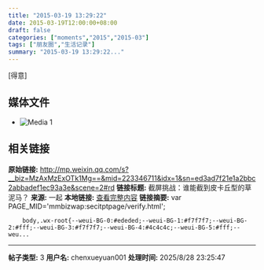```yaml
---
title: "2015-03-19 13:29:22"
date: 2015-03-19T12:00:00+08:00
draft: false
categories: ["moments","2015","2015-03"]
tags: ["朋友圈","生活记录"]
summary: "2015-03-19 13:29:22..."
---
```


[得意]

## 媒体文件

- ![Media 1](/Moments/photos/2015-03-19/201503191329220.jpg)

## 相关链接

**原始链接:** http://mp.weixin.qq.com/s?__biz=MzAxMzExOTk1Mg==&mid=223346711&idx=1&sn=ed3ad7f21e1a2bbc2abbadef1ec93a3e&scene=2#rd
**链接标题:** 截屏挑战：谁能截到皮卡丘型的草泥马？
**来源:** 一起
**本地链接:** [查看完整内容](/link_content/2015/03/2015-03-19-2/link_content/)
**链接摘要:** var PAGE_MID='mmbizwap:secitptpage/verify.html';

        
        body,.wx-root{--weui-BG-0:#ededed;--weui-BG-1:#f7f7f7;--weui-BG-2:#fff;--weui-BG-3:#f7f7f7;--weui-BG-4:#4c4c4c;--weui-BG-5:#fff;--weu...

---

**帖子类型:** 3
**用户名:** chenxueyuan001
**处理时间:** 2025/8/28 23:25:47